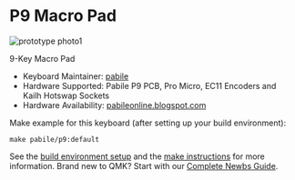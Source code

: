 # P9 Macro Pad 

![prototype photo1](https://i.imgur.com/1GV8WuH.jpg)

9-Key Macro Pad

* Keyboard Maintainer: [pabile](https://github.com/pabile)
* Hardware Supported: Pabile P9 PCB, Pro Micro, EC11 Encoders and Kailh Hotswap Sockets
* Hardware Availability: [pabileonline.blogspot.com](https://pabileonline.blogspot.com/)

Make example for this keyboard (after setting up your build environment):

    make pabile/p9:default

See the [build environment setup](https://docs.qmk.fm/#/getting_started_build_tools) and the [make instructions](https://docs.qmk.fm/#/getting_started_make_guide) for more information. Brand new to QMK? Start with our [Complete Newbs Guide](https://docs.qmk.fm/#/newbs).


